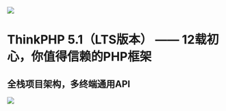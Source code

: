 ![](http://www.thinkphp.cn/Uploads/editor/2016-06-23/576b4732a6e04.png) 

ThinkPHP 5.1（LTS版本） —— 12载初心，你值得信赖的PHP框架
===============


## 全栈项目架构，多终端通用API
![](http://coding.imooc.com/static/module/class/content/img/97/section3-1.png) 




